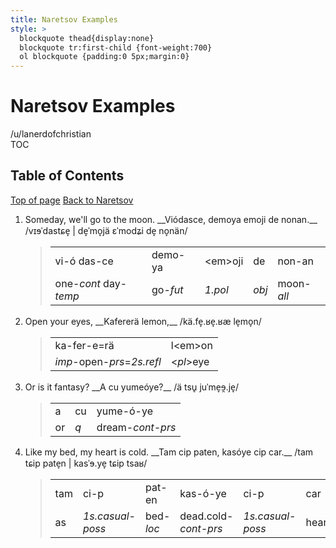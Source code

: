 ```yaml
---
title: Naretsov Examples
style: >
  blockquote thead{display:none}
  blockquote tr:first-child {font-weight:700}
  ol blockquote {padding:0 5px;margin:0}
---
```

# <a name="top">Naretsov Examples</a>
<div class="author">/u/lanerdofchristian</div>

<div id="nav"><div>
  <span id="tocm">TOC</span>
  <h2 id="toc">Table of Contents</h2>
  <a href="#top">Top of page</a>
  <a href="/naretsov/">Back to Naretsov</a>
</div></div>

<ol>
<li>Someday, we'll go to the moon.  
  __Viódasce, demoya emoji de nonan.__  
  /vɪɘˈdastɕe̞ | de̞ˈmo̞jä ɛˈmodʑi de̞ no̞nän/

<blockquote>

| | | | | |
|-|-|-|-|-|
|vi-ó das-ce|demo-ya|&lt;em>oji|de|non-an|
|one-*_cont_* day-*_temp_*|go-*_fut_*|*_<pl>1.pol_*|*_obj_*|moon-*_all_*|
 

</blockquote></li>
<li>Open your eyes,  
  __Kafererä lemon,__  
  /kä.fe̞.ʁe̞.ʁæ le̞mo̞n/    

<blockquote>

| | |
|-|-|
|ka-fer-e=rä|l&lt;em>on|
|*_imp_*-open-*_prs_*=*_2s.refl_*|<*_pl_*>eye|


</blockquote></li>
<li>Or is it fantasy?  
  __A cu yumeóye?__  
  /ä tsu̥ juˈme̞ɘ̯.je̞/

<blockquote>

| | | |
|-|-|-|
|a|cu|yume-ó-ye|
|or|*_q_*|dream-*_cont-prs_*|


</blockquote></li>
<li>Like my bed, my heart is cold.  
  __Tam cip paten, kasóye cip car.__  
  /tam tɕip pate̞n ͏͏| kasˈɘ.ye̞ tɕip tsaʁ/

<blockquote>

| | | | | | |
|-|-|-|-|-|-|
|tam|ci-p|pat-en|kas-ó-ye|ci-p|car|
|as|*_1s.casual-poss_*|bed-*_loc_*|dead.cold-*_cont-prs_*|*_1s.casual-poss_*|heart|

</blockquote></li>
</ol>